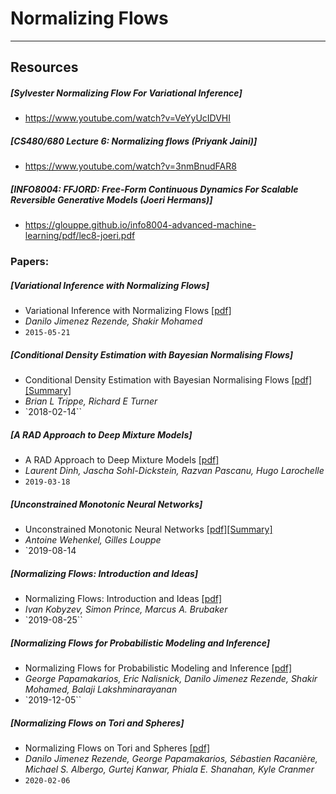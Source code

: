 # Normalizing Flows

***

## Resources

##### [Sylvester Normalizing Flow For Variational Inference]
 - https://www.youtube.com/watch?v=VeYyUcIDVHI
 
##### [CS480/680 Lecture 6: Normalizing flows (Priyank Jaini)]
- https://www.youtube.com/watch?v=3nmBnudFAR8

##### [INFO8004: FFJORD: Free-Form Continuous Dynamics For Scalable Reversible Generative Models (Joeri Hermans)]
- https://glouppe.github.io/info8004-advanced-machine-learning/pdf/lec8-joeri.pdf

### Papers:

##### [Variational Inference with Normalizing Flows]
- Variational Inference with Normalizing Flows [[pdf]](https://arxiv.org/pdf/1505.05770.pdf)
- *Danilo Jimenez Rezende, Shakir Mohamed*
- `2015-05-21`

##### [Conditional Density Estimation with Bayesian Normalising Flows]
- Conditional Density Estimation with Bayesian Normalising Flows [[pdf]](https://arxiv.org/pdf/1802.04908.pdf)[[Summary]](https://github.com/MaximeVandegar/Normalizing-Flows/blob/master/Summaries/CDE_with_Flows.pdf)
- *Brian L Trippe, Richard E Turner*
- `2018-02-14``

##### [A RAD Approach to Deep Mixture Models]
- A RAD Approach to Deep Mixture Models [[pdf]](https://arxiv.org/pdf/1903.07714.pdf)
- *Laurent Dinh, Jascha Sohl-Dickstein, Razvan Pascanu, Hugo Larochelle*
- `2019-03-18`


##### [Unconstrained Monotonic Neural Networks]
- Unconstrained Monotonic Neural Networks [[pdf]](https://arxiv.org/pdf/1908.05164.pdf)[[Summary]](https://github.com/MaximeVandegar/Normalizing-Flows/blob/master/Summaries/UMNN.md)
- *Antoine Wehenkel, Gilles Louppe*
- `2019-08-14

##### [Normalizing Flows: Introduction and Ideas]
- Normalizing Flows: Introduction and Ideas [[pdf]](https://arxiv.org/pdf/1908.09257.pdf)
- *Ivan Kobyzev, Simon Prince, Marcus A. Brubaker*
- `2019-08-25``

##### [Normalizing Flows for Probabilistic Modeling and Inference]
- Normalizing Flows for Probabilistic Modeling and Inference [[pdf]](https://arxiv.org/pdf/1912.02762.pdf)
- *George Papamakarios, Eric Nalisnick, Danilo Jimenez Rezende, Shakir Mohamed, Balaji Lakshminarayanan*
- `2019-12-05``

##### [Normalizing Flows on Tori and Spheres]
- Normalizing Flows on Tori and Spheres [[pdf]](https://arxiv.org/pdf/2002.02428.pdf)
- *Danilo Jimenez Rezende, George Papamakarios, Sébastien Racanière, Michael S. Albergo, Gurtej Kanwar, Phiala E. Shanahan, Kyle Cranmer*
- `2020-02-06`




